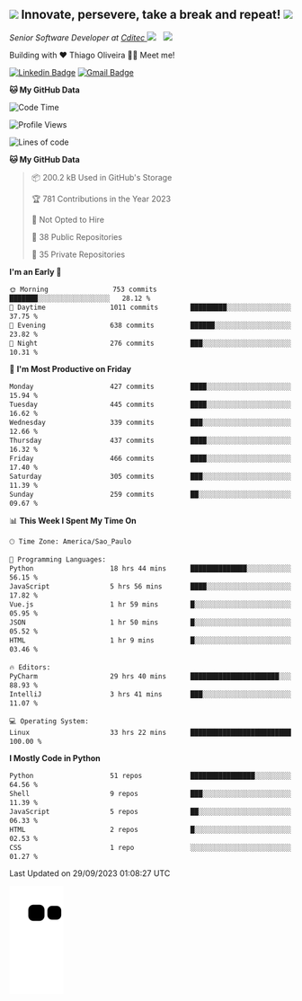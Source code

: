 <h2><img src="https://emojis.slackmojis.com/emojis/images/1531849430/4246/blob-sunglasses.gif?1531849430" width="30"/> Innovate, persevere, take a break and repeat! <img src="https://media.giphy.com/media/12oufCB0MyZ1Go/giphy.gif" width="50"></h2>
<img align='right' src="https://media.giphy.com/media/M9gbBd9nbDrOTu1Mqx/giphy.gif" width="230">
<p><em>Senior Software Developer at <a href="https://www.cditec.com.br/">Cditec
</a><img src="https://media.giphy.com/media/WUlplcMpOCEmTGBtBW/giphy.gif" width="30"> 
</em></p>



Building with ❤️ Thiago Oliveira 👋🏽 Meet me!

[![Linkedin Badge](https://img.shields.io/badge/-Thiago-blue?style=flat-square&logo=Linkedin&logoColor=white&link=https://www.linkedin.com/in/tgmarinho/)](https://www.linkedin.com/in/thiagoceconelo/) 
[![Gmail Badge](https://img.shields.io/badge/-thiceconelo@gmail.com-c14438?style=flat-square&logo=Gmail&logoColor=white&link=mailto:thiceconelo@gmail.com)](mailto:thiceconelo@gmail.com)

</em></p>

<!-- <span style="height ">
![Anurag's GitHub stats](https://github-readme-stats.vercel.app/api?username=arthurspk&show_icons=true&theme=tokyonight)
</span> -->

**🐱 My GitHub Data** 
<!--START_SECTION:waka-->
![Code Time](http://img.shields.io/badge/Code%20Time-640%20hrs%2042%20mins-blue)

![Profile Views](http://img.shields.io/badge/Profile%20Views-19-blue)

![Lines of code](https://img.shields.io/badge/From%20Hello%20World%20I%27ve%20Written-3.9%20million%20lines%20of%20code-blue)

**🐱 My GitHub Data** 

> 📦 200.2 kB Used in GitHub's Storage 
 > 
> 🏆 781 Contributions in the Year 2023
 > 
> 🚫 Not Opted to Hire
 > 
> 📜 38 Public Repositories 
 > 
> 🔑 35 Private Repositories 
 > 
**I'm an Early 🐤** 

```text
🌞 Morning                753 commits         ███████░░░░░░░░░░░░░░░░░░   28.12 % 
🌆 Daytime                1011 commits        █████████░░░░░░░░░░░░░░░░   37.75 % 
🌃 Evening                638 commits         ██████░░░░░░░░░░░░░░░░░░░   23.82 % 
🌙 Night                  276 commits         ███░░░░░░░░░░░░░░░░░░░░░░   10.31 % 
```
📅 **I'm Most Productive on Friday** 

```text
Monday                   427 commits         ████░░░░░░░░░░░░░░░░░░░░░   15.94 % 
Tuesday                  445 commits         ████░░░░░░░░░░░░░░░░░░░░░   16.62 % 
Wednesday                339 commits         ███░░░░░░░░░░░░░░░░░░░░░░   12.66 % 
Thursday                 437 commits         ████░░░░░░░░░░░░░░░░░░░░░   16.32 % 
Friday                   466 commits         ████░░░░░░░░░░░░░░░░░░░░░   17.40 % 
Saturday                 305 commits         ███░░░░░░░░░░░░░░░░░░░░░░   11.39 % 
Sunday                   259 commits         ██░░░░░░░░░░░░░░░░░░░░░░░   09.67 % 
```


📊 **This Week I Spent My Time On** 

```text
🕑︎ Time Zone: America/Sao_Paulo

💬 Programming Languages: 
Python                   18 hrs 44 mins      ██████████████░░░░░░░░░░░   56.15 % 
JavaScript               5 hrs 56 mins       ████░░░░░░░░░░░░░░░░░░░░░   17.82 % 
Vue.js                   1 hr 59 mins        █░░░░░░░░░░░░░░░░░░░░░░░░   05.95 % 
JSON                     1 hr 50 mins        █░░░░░░░░░░░░░░░░░░░░░░░░   05.52 % 
HTML                     1 hr 9 mins         █░░░░░░░░░░░░░░░░░░░░░░░░   03.46 % 

🔥 Editors: 
PyCharm                  29 hrs 40 mins      ██████████████████████░░░   88.93 % 
IntelliJ                 3 hrs 41 mins       ███░░░░░░░░░░░░░░░░░░░░░░   11.07 % 

💻 Operating System: 
Linux                    33 hrs 22 mins      █████████████████████████   100.00 % 
```

**I Mostly Code in Python** 

```text
Python                   51 repos            ████████████████░░░░░░░░░   64.56 % 
Shell                    9 repos             ███░░░░░░░░░░░░░░░░░░░░░░   11.39 % 
JavaScript               5 repos             ██░░░░░░░░░░░░░░░░░░░░░░░   06.33 % 
HTML                     2 repos             █░░░░░░░░░░░░░░░░░░░░░░░░   02.53 % 
CSS                      1 repo              ░░░░░░░░░░░░░░░░░░░░░░░░░   01.27 % 
```




 Last Updated on 29/09/2023 01:08:27 UTC
<!--END_SECTION:waka-->

![Snake animation](https://github.com/rafaballerini/rafaballerini/blob/output/github-contribution-grid-snake.svg)


<!---
ceconelo/ceconelo is a ✨ special ✨ repository because its `README.md` (this file) appears on your GitHub profile.
You can click the Preview link to take a look at your changes.
--->
